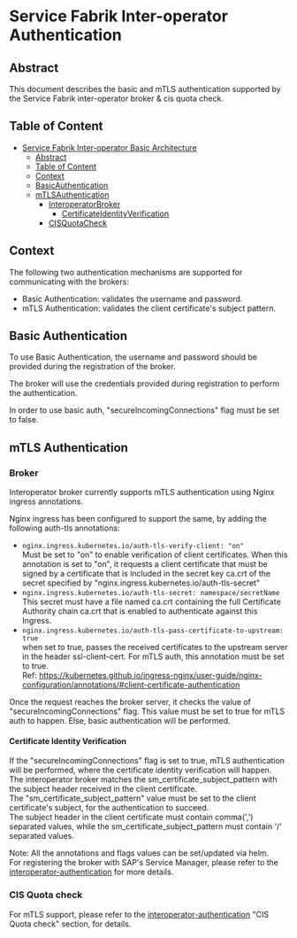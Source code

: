 # Service Fabrik Inter-operator Authentication

##  Abstract

This document describes the basic and mTLS authentication supported by the Service Fabrik inter-operator broker & cis quota check.

## Table of Content
- [Service Fabrik Inter-operator Basic Architecture](#service-fabrik-inter-operator-basic-architecture)
  - [Abstract](#abstract)
  - [Table of Content](#table-of-content)
  - [Context](#context)
  - [BasicAuthentication](#basic-authentication)
  - [mTLSAuthentication](#mtls-authentication)
    - [InteroperatorBroker](#broker)
      - [CertificateIdentityVerification](#certificate-identity-verification)
    - [CISQuotaCheck](#cis-quota-check)

## Context
The following two authentication mechanisms are supported for communicating with the brokers:
  - Basic Authentication: validates the username and password.
  - mTLS Authentication: validates the client certificate's subject pattern.

## Basic Authentication
To use Basic Authentication, the username and password should be provided during the registration of the broker.

The broker will use the credentials provided during registration to perform the authentication.

In order to use basic auth, "secureIncomingConnections" flag must be set to false.

## mTLS Authentication

### Broker
Interoperator broker currently supports mTLS authentication using Nginx ingress annotations.

Nginx ingress has been configured to support the same, by adding the following auth-tls annotations:
  - `nginx.ingress.kubernetes.io/auth-tls-verify-client: "on"`<br>
    Must be set to "on" to enable verification of client certificates. When this annotation is set to "on", it requests a client certificate that must be signed by a certificate that is included in the secret key ca.crt of the secret specified by "nginx.ingress.kubernetes.io/auth-tls-secret"
  - `nginx.ingress.kubernetes.io/auth-tls-secret: namespace/secretName`<br>
    This secret must have a file named ca.crt containing the full Certificate Authority chain ca.crt that is enabled to authenticate against this Ingress.
  - `nginx.ingress.kubernetes.io/auth-tls-pass-certificate-to-upstream: true`<br>
    when set to true, passes the received certificates to the upstream server in the header ssl-client-cert. For mTLS auth, this annotation must be set to true.
<br>Ref: https://kubernetes.github.io/ingress-nginx/user-guide/nginx-configuration/annotations/#client-certificate-authentication

Once the request reaches the broker server, it checks the value of "secureIncomingConnections" flag. This value must be set to true for mTLS auth to happen. Else, basic authentication will be performed.

#### Certificate Identity Verification
If the "secureIncomingConnections" flag is set to true, mTLS authentication will be performed, where the certificate identity verification will happen. The interoperator broker matches the sm_certificate_subject_pattern with the subject header received in the client certificate.
<br>The "sm_certificate_subject_pattern" value must be set to the client certificate's subject, for the authentication to succeed.
<br>The subject header in the client certificate must contain comma(',') separated values, while the sm_certificate_subject_pattern must contain '/' separated values.

Note: All the annotations and flags values can be set/updated via helm.
<br>For registering the broker with SAP's Service Manager, please refer to the [interoperator-authentication](https://github.wdf.sap.corp/servicefabrik/interoperator-deployment-component/tree/master/docs/interoperator-authentication.md) for more details.

### CIS Quota check
For mTLS support, please refer to the [interoperator-authentication](https://github.wdf.sap.corp/servicefabrik/interoperator-deployment-component/blob/master/docs/interoperator-authentication.md#cis-quota-check) "CIS Quota check" section, for details.